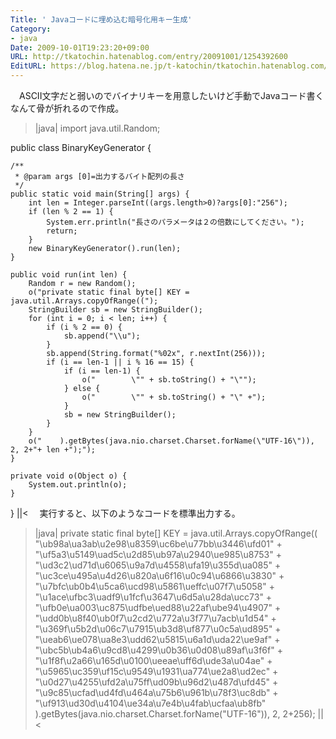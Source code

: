 ```yaml
---
Title: ' Javaコードに埋め込む暗号化用キー生成'
Category:
- java
Date: 2009-10-01T19:23:20+09:00
URL: http://tkatochin.hatenablog.com/entry/20091001/1254392600
EditURL: https://blog.hatena.ne.jp/t-katochin/tkatochin.hatenablog.com/atom/entry/6653586347154753995
---
```


　ASCII文字だと弱いのでバイナリキーを用意したいけど手動でJavaコード書くなんて骨が折れるので作成。
>|java|
import java.util.Random;


public class BinaryKeyGenerator {

    /**
     * @param args [0]=出力するバイト配列の長さ
     */
    public static void main(String[] args) {
        int len = Integer.parseInt((args.length>0)?args[0]:"256");
        if (len % 2 == 1) {
            System.err.println("長さのパラメータは２の倍数にしてください。");
            return;
        }
        new BinaryKeyGenerator().run(len);
    }
    
    public void run(int len) {
        Random r = new Random();
        o("private static final byte[] KEY = java.util.Arrays.copyOfRange((");
        StringBuilder sb = new StringBuilder();
        for (int i = 0; i < len; i++) {
            if (i % 2 == 0) {
                sb.append("\\u");
            }
            sb.append(String.format("%02x", r.nextInt(256)));
            if (i == len-1 || i % 16 == 15) {
                if (i == len-1) {
                    o("        \"" + sb.toString() + "\"");
                } else {
                    o("        \"" + sb.toString() + "\" +");
                }
                sb = new StringBuilder();
            }
        }
        o("    ).getBytes(java.nio.charset.Charset.forName(\"UTF-16\")), 2, 2+"+ len +");");
    }

    private void o(Object o) {
        System.out.println(o);
    }
}
||<
　実行すると、以下のようなコードを標準出力する。
>|java|
private static final byte[] KEY = java.util.Arrays.copyOfRange((
        "\ub98a\ua3ab\u2e98\u8359\uc6be\u77bb\u3446\ufd01" +
        "\uf5a3\u5149\uad5c\u2d85\ub97a\u2940\ue985\u8753" +
        "\ud3c2\ud71d\u6065\u9a7d\u4558\ufa19\u355d\ua085" +
        "\uc3ce\u495a\u4d26\u820a\u6f16\u0c94\u6866\u3830" +
        "\u7bfc\ub0b4\u5ca6\ucd98\u5861\ueffc\u07f7\u5058" +
        "\u1ace\ufbc3\uadf9\u1fcf\u3647\u6d5a\u28da\ucc73" +
        "\ufb0e\ua003\uc875\udfbe\ued88\u22af\ube94\u4907" +
        "\udd0b\u8f40\ub0f7\u2cd2\u772a\u3f77\u7acb\u1d54" +
        "\u369f\u5b2d\u06c7\u7915\ub3d8\uf877\u0c5a\ud895" +
        "\ueab6\ue078\ua8e3\udd62\u5815\u6a1d\uda22\ue9af" +
        "\ubc5b\ub4a6\u9cd8\u4299\u0b36\u0d08\u89af\u3f6f" +
        "\u1f8f\u2a66\u165d\u0100\ueeae\uff6d\ude3a\u04ae" +
        "\u5965\uc359\uf15c\u9549\u1931\ua774\ue2a8\ud2ec" +
        "\u0d27\u4255\ufd2a\u75ff\ud09b\u96d2\u487d\ufd45" +
        "\u9c85\ucfad\ud4fd\u464a\u75b6\u961b\u78f3\uc8db" +
        "\uf913\ud30d\u4104\ue34a\u7e4b\u4fab\ucfaa\ub8fb"
    ).getBytes(java.nio.charset.Charset.forName("UTF-16")), 2, 2+256);
||<
